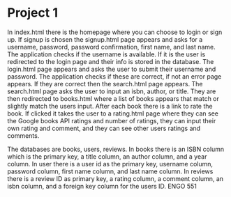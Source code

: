 # Project 1


In index.html there is the homepage where you can choose to login or sign up. If signup is chosen the signup.html page appears and asks for a username, password, password confirmation, first name, and last name. The application checks if the username is available. If it is the user is redirected to the login page and their info is stored in the database. The login.html page appears and asks the user to submit their username and password. The application checks if these are correct, if not an error page appears. If they are correct then the search.html page appears. The search.html page asks the user to input an isbn, author, or title. They are then redirected to books.html where a list of books appears that match or slightly match the users input. After each book there is a link to rate the book. If clicked it takes the user to a rating.html page where they can see the Google books API ratings and number of ratings, they can input their own rating and comment, and they can see other users ratings and comments.

The databases are books, users, reviews. In books there is an ISBN column which is the primary key, a title column, an author column, and a year column. In user there is a user id as the primary key, username column, password column, first name column, and last name column. In reviews there is a review ID as primary key, a rating column, a comment column, an isbn column, and a foreign key column for the users ID. 
ENGO 551
